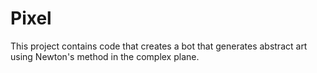 # Pixel

This project contains code that creates a bot that generates abstract art using Newton's method in the complex plane.
